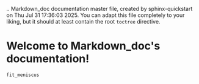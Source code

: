 .. Markdown_doc documentation master file, created by
   sphinx-quickstart on Thu Jul 31 17:36:03 2025.
   You can adapt this file completely to your liking, but it should at least
   contain the root `toctree` directive.

Welcome to Markdown_doc's documentation!
========================================

```{toctree}
fit_meniscus



